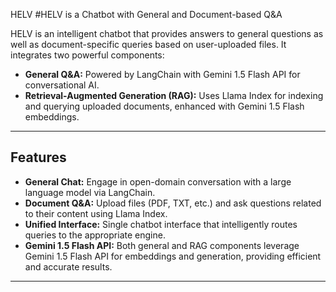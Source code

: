 HELV
#HELV is a Chatbot with General and Document-based Q&A

HELV is an intelligent chatbot that provides answers to general questions as well as document-specific queries based on user-uploaded files. It integrates two powerful components:

- **General Q&A:** Powered by LangChain with Gemini 1.5 Flash API for conversational AI.
- **Retrieval-Augmented Generation (RAG):** Uses Llama Index for indexing and querying uploaded documents, enhanced with Gemini 1.5 Flash embeddings.

---

## Features

- **General Chat:** Engage in open-domain conversation with a large language model via LangChain.
- **Document Q&A:** Upload files (PDF, TXT, etc.) and ask questions related to their content using Llama Index.
- **Unified Interface:** Single chatbot interface that intelligently routes queries to the appropriate engine.
- **Gemini 1.5 Flash API:** Both general and RAG components leverage Gemini 1.5 Flash API for embeddings and generation, providing efficient and accurate results.

---


